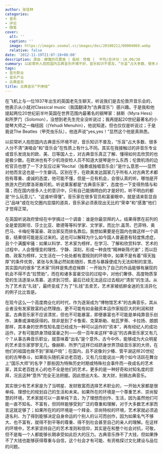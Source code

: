 ```yaml
---
author: 张佳林
categories:
- 音乐
- 评论
- 随笔
cover:
  alt: ''
  caption: ''
  image: https://images.soomal.cc/images/doc/20100211/00004069.webp
  relative: false
date: '2012-11-19T21:07:18+08:00'
description: 源自：蝉雏的花雾居 | 版权：转载 |  平均/总评分：10.00/30
summary: 以前常听人抱怨国内古典音乐环境不好，音乐知识不普及，“乐盲”占大多数、很多人分不清“演唱会”和“音乐会”在性质上有什么不同。其实在我接触过的非音乐专业或音乐发烧友的欧、美、日等国人士，对古典音乐真正了解、懂得如何去欣赏的也是极少数。区别在于，在欧美发达国家几乎所有人对古典艺术都抱有尊重、虔诚的态度……
tags:
- 音乐职业
- 音乐产业
- 古典音乐
title: 古典音乐“不挣钱”
---
```


在飞机上与一位1937年出生的英国老先生聊天，听说我们是去伦敦开音乐会的，他表示从小就对Classical music（我国翻译为“古典音乐”）感兴趣。于是我和他提起两位20世纪前半叶英国在世界范围内最著名的钢琴家：赫斯（Myra Hess）和所罗门（Solomon），没想到老先生完全没听说过；我再提起20世纪最著名的小提琴大师之一梅纽因（(Yehudi Menuhin），他说知道，但也仅仅是听说过；于是我说The Beatles（甲壳虫乐队），他连声说“yes,yes！”显然这个他是真熟悉。

以前常听人抱怨国内古典音乐环境不好，音乐知识不普及，“乐盲”占大多数、很多人分不清“演唱会”和“音乐会”在性质上有什么不同。其实在我接触过的非音乐专业或音乐发烧友的欧、美、日等国人士，对古典音乐真正了解、懂得如何去欣赏的也是极少数。在欧洲也有不少机场安检人员不知道大提琴是什么东西；伦敦机场的边检官员也想了一下才反应过来“Recital（独奏或独唱音乐会）”是什么意思――显然对他而言这也是一个生僻词。区别在于，在欧美发达国家几乎所有人对古典艺术都抱有尊重、虔诚的态度，他可能不懂，但是一旦有机会，会很认真的听。哪怕是开旅游大巴的摩洛哥裔司机，听说乘客都是“古典音乐家”，态度也一下变得热情与和蔼；而在国内很多人士的意识中，只有自己能搞明白的才是好的，听不明白的都是“什么玩意儿”、“这谁听得懂”。音乐家在很多官员和富豪眼中，就是请来彰显自己“品味”或在社交圈内显摆的道具，音乐家必须表现出无比的“荣幸”和“感激”他们才觉得正常。

在英国听说政府曾经在中学搞过一个调查：谁是你最崇拜的人。结果得票在前列的全是爱因斯坦、莎士比亚、歌德等等科学家、文学家，而比尔.盖茨、巴菲特、奥巴马、卡梅伦等富豪、政治家反而排名靠后。我想如果要是在国内也做这样一个调查，结果很可能是反过来的。这也可以解释为什么如今国人普遍患有轻度焦虑症，且个个满腹牢骚：如果以科学、艺术家为榜样，在学习、了解和欣赏科学、艺术的过程中，人会慢慢变的理性、宁静、深刻，形成一种良性“精神新陈代谢”；而以巨商、政客为榜样，又生活在一个处处都有潜规则的环境中，如果不是有着“得天独厚”的条件优势，紧张与失落必然如影随形，焦虑与暴躁便成为无法抑制的宣泄。其实国内的很多“艺术家”同样是焦虑症候群：一开始为了自己的作品能够有展现的机会不得不去“拉赞助”，而在和诸多富豪交往的过程中，对他们奢侈、高度物质享受的生活逐渐从羡慕、追求到习惯，最后已经无法适应过去相对“清贫”的生活。从为了艺术去“扎钱”，最终变成了为了“扎钱”去卖艺，艺术家被纸醉金迷的生活异化的例子比比皆是。

在现今这么一个高度商业化的时代，作为逐渐成为“博物馆艺术”的古典音乐，其从业者没有发家致富的必然理由，更不可能有如金融资本运作家般巨大的利润和财富。古典音乐家不应该清贫，但也不可能暴富，即便暴富也不可能是单纯靠音乐创作、演奏或演唱获得的。除非是到了卡鲁索、克莱斯勒、帕瓦罗蒂、卡拉扬、朗朗那样，其本身的世界性知名度已经成为一种可以运作的“资本”，再有经纪人的成功运作，才有可能跻身顶级富豪之列――但一百年来这样“幸运”的古典音乐家又有几个？从事古典音乐职业，就意味着“出名”是个意外，古今中外，能够成为大众明星的艺术音乐家寥寥无几。像赫斯、所罗门这样已经跻身世界顶级音乐家的大师，在他们的祖国也做不到“家喻户晓”；在国内，且不说像刘少椿、管平湖这样20世纪初的古琴泰斗，如果街头随机采访老百姓，又有几位能说出一两个如今活跃在舞台上“国乐大师”的名字？那些因为特殊历史时期或特殊社会事件而一夜成名的艺术家，其实老百姓关心的也不全是他们的艺术，更多的是一种好奇和对知名度的崇拜，况且这种“意外”完全无法把握。因此想出大名、发大财，别搞古典音乐。

其实很少有艺术家是为了当明星、发财致富而选择艺术职业的，一开始大家都是很单纯、理想化的规划自己的生活和未来。如果所在的环境是一个尊重艺术、崇尚智慧的环境，艺术家就可以一直单纯下去，为了理想而创作、生活，因为虽然他们可能一直不知名、不富有，但同样能够受到广泛的尊重和理解，对于大多数艺术家而言这就足够了；如果所在的的环境是一个拜金、崇尚特权的环境，艺术家就必须追逐名利、为了得到能够决定自身命运的个别人的认可而创作，因为如果名气不够大、也不富有，就得不到平等的尊重、得不到社会甚至自己的亲人的理解。在这样的环境中，艺术家坚持自己的艺术准则和信仰，其实是在和整个社会对抗，可敬，但不是每一个人都能够长期承受如此巨大的压力。古典音乐挣不了大钱，但如果挣不了大钱也能够获得尊重与自信，这个社会才有可能、有资格探讨文化建设与品位的问题。